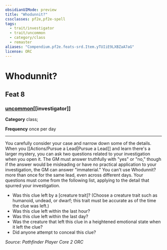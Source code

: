 ```yaml
---
obsidianUIMode: preview
title: "Whodunnit?"
cssclasses: pf2e,pf2e-spell
tags:
  - trait/investigator
  - trait/uncommon
  - category/class
  - remaster
aliases: "Compendium.pf2e.feats-srd.Item.yTUIiE9LXBZaA7aG"
license: ORC
---
```

# Whodunnit?
## Feat 8
### [uncommon](uncommon "Uncommon Rarity Trait")[[investigator]]

**Category** class; 




**Frequency** once per day

* * *

You carefully consider your case and narrow down some of the details. When you [[Actions/Pursue a Lead|Pursue a Lead]] and learn there's a larger mystery, you can ask two questions related to your investigation when you open it. The GM must answer truthfully with "yes" or "no," though if the answer would be misleading or have no practical application to your investigation, the GM can answer "immaterial." You can't use Whodunnit? more than once for the same lead, even across different days. Your questions must come from the following list, applying to the detail that spurred your investigation.

*   Was this clue left by a \[creature trait\]? (Choose a creature trait such as humanoid, undead, or dwarf; this trait must be accurate as of the time the clue was left.)
*   Was this clue left within the last hour?
*   Was this clue left within the last day?
*   Was the creature that left this clue in a heightened emotional state when it left the clue?
*   Did anyone attempt to conceal this clue?

*Source: Pathfinder Player Core 2*
*ORC*